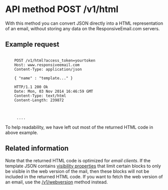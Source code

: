 # API method POST /v1/html

With this method you can convert JSON directly into a HTML representation of an
email, without storing any data on the ResponsiveEmail.com servers.

## Example request
<pre><code>
    POST /v1/html?access_token=yourtoken
    Host: www.responsiveemail.com
    Content-Type: application/json

    { "name" : "template..." }

    HTTP/1.1 200 Ok
    Date: Mon, 03 Nov 2014 16:46:59 GMT
    Content-Type: text/html
    Content-Length: 239872
</code></pre>
<pre class="language-markup"><code class="language-markup">
    <!DOCTYPE html PUBLIC "-//W3C//DTD XHTML 1.0 Strict//EN http://www.w3.org/TR/xhtml1/DTD/xhtml1-strict.dtd">
    <html xmlns="http://www.w3.org/1999/xhtml"><head> ....
</code></pre>
To help readability, we have left out most of the returned HTML code in
above example.

## Related information

Note that the returned HTML code is optimized for *email clients*. If the
template JSON contains <a href="/support/json/property-visibility">visibility properties</a>
that limit certain blocks to only be visible in the web version of
the mail, then these blocks will not be included in the returned HTML
code. If you want to fetch the web version of an email, use the
<a href="/support/api/post-webversion">/v1/webversion</a> method
instead.
